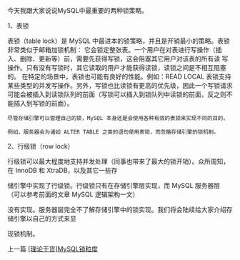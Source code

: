 <!--
author: 老A在Coding
date: 2020-12-6
title: [理论干货]锁策略
tags: MySQL,干货,锁策略
category: MySQL,锁策略
status: publish
summary: MySQL锁策略
-->

     
 今天我跟大家说说MySQL中最重要的两种锁策略。

 1、表锁

   表锁（table lock）是 MySQL 中最进本的锁策略，并且是开销最小的策略。表锁非常类似于邮箱加锁机制：
它会锁定整张表。一个用户在对表进行写操作（插入、删除、更新等）前，需要先获得写锁，这会阻塞其它用户对该表的所有读
写操作。只有没有写锁时，其它读取的用户才能获得读锁，读锁之间是不相互阻塞的。
在特定的场景中，表锁也可能有良好的性能。例如：READ LOCAL 表锁支持某些类型的并发写操作。另外，写锁也比读锁有更高的优先级，因此一个写锁请求可能会被插入到读锁队列的前面（写锁可以插入到锁队列中读锁的前面，反之则不能插入到写锁的前面）。
       
    尽管存储引擎可以管理自己的锁，MySQL 本身还是会使用各种有效的表锁来实现不同的目的。
    
    例如，服务器会为诸如 ALTER TABLE 之类的语句使用表锁，而忽略存储引擎的锁机制。
     
     
 2、行级锁（row lock）
 
   行级锁可以最大程度地支持并发处理（同事也带来了最大的锁开销）。众所周知，在 InnoDB 和 XtraDB，以及其它一些存
   
   储引擎中实现了行级锁。行级锁只有在存储引擎层实现，而 MySQL 服务器层（可以参考前面的文章 MySQL 逻辑架构一文）
   
   没有实现。服务器层完全不了解存储引擎中的锁实现。我们将会陆续给大家介绍存储引擎以自己的方式来显
   
   现锁机制。
   
 
上一篇 [[理论干货]MySQL锁粒度](http://www.imlaoa.com/blog/mysql-dry-goods-lock1.html)

